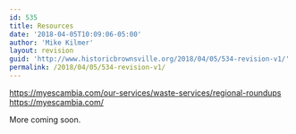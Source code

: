 ```yaml
---
id: 535
title: Resources
date: '2018-04-05T10:09:06-05:00'
author: 'Mike Kilmer'
layout: revision
guid: 'http://www.historicbrownsville.org/2018/04/05/534-revision-v1/'
permalink: /2018/04/05/534-revision-v1/
---
```


<a href="https://myescambia.com/our-services/waste-services/regional-roundups">https://myescambia.com/our-services/waste-services/regional-roundups</a>
<a href="https://myescambia.com/">https://myescambia.com/</a>

More coming soon.